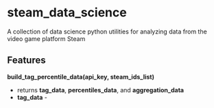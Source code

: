# steam_data_science
A collection of data science python utilities for analyzing data from the video game platform Steam



## Features
__build_tag_percentile_data(api_key, steam_ids_list)__
* returns __tag_data__, __percentiles_data__, and __aggregation_data__
 * __tag_data__ - 
